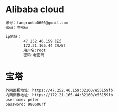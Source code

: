 # Alibaba cloud

```bash
账号：fangrunbo0606@gmail.com
密码：老密码

ip地址：
		47.252.46.159（公）
		172.21.165.44（私有）
		用户名:root
		密码:老密码
```

# 宝塔

```bash
外网面板地址: https://47.252.46.159:32160/e55159fb
内网面板地址: https://172.21.165.44:32160/e55159fb
username: peter
password: 980606rf
```

